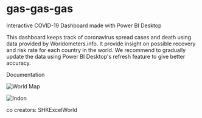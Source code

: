 # gas-gas-gas
Interactive COVID-19 Dashboard made with Power BI Desktop

This dashboard keeps track of coronavirus spread cases and death using data provided by Worldometers.info.
It provide insight on possible recovery and risk rate for each country in the world.
We recommend to gradually update the data using Power BI Desktop's refresh feature to give better accuracy.


Documentation

![World Map](https://i.ibb.co/GJSw77y/manuel1.jpg)

![Indon](https://i.ibb.co/HBxfJpk/manuel2.jpg)


co creators: SHKExcelWorld

